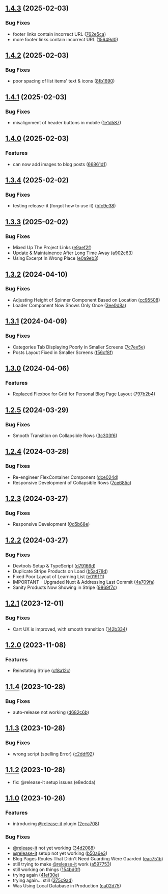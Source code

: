 

## [1.4.3](https://github.com/GillyRabutTsurwa/gilbertrabuttsurwa__site/compare/v1.4.2...v1.4.3) (2025-02-03)


### Bug Fixes

* footer links contain incorrect URL ([762e5ca](https://github.com/GillyRabutTsurwa/gilbertrabuttsurwa__site/commit/762e5cada60e6c5a93803418edd2b2d78f76d9fd))
* more footer links contain incorrect URL ([15649d0](https://github.com/GillyRabutTsurwa/gilbertrabuttsurwa__site/commit/15649d0b612955233c0f0995a9135ebc612f5a68))

## [1.4.2](https://github.com/GillyRabutTsurwa/gilbertrabuttsurwa__site/compare/v1.4.1...v1.4.2) (2025-02-03)


### Bug Fixes

* poor spacing of list items' text & icons ([8fb1690](https://github.com/GillyRabutTsurwa/gilbertrabuttsurwa__site/commit/8fb1690532d4f41118b52a84609ef9d41844f306))

## [1.4.1](https://github.com/GillyRabutTsurwa/gilbertrabuttsurwa__site/compare/v1.4.0...v1.4.1) (2025-02-03)


### Bug Fixes

* misalignment of header buttons in mobile ([1e1d587](https://github.com/GillyRabutTsurwa/gilbertrabuttsurwa__site/commit/1e1d5878f2cddf62045b9b92fb26bf6573d043b1))

## [1.4.0](https://github.com/GillyRabutTsurwa/gilbertrabuttsurwa__site/compare/v1.3.4...v1.4.0) (2025-02-03)


### Features

* can now add images to blog posts ([66861d1](https://github.com/GillyRabutTsurwa/gilbertrabuttsurwa__site/commit/66861d1a068db852d7b5e71447738f935ea017d5))

## [1.3.4](https://github.com/GillyRabutTsurwa/gilbertrabuttsurwa__site/compare/v1.3.3...v1.3.4) (2025-02-02)


### Bug Fixes

* testing release-it (forgot how to use it) ([bfc9e38](https://github.com/GillyRabutTsurwa/gilbertrabuttsurwa__site/commit/bfc9e386f369d85d7c7903a2289f8ec74d81ea98))

## [1.3.3](https://github.com/GillyRabutTsurwa/gilbertrabuttsurwa__site/compare/v1.3.2...v1.3.3) (2025-02-02)


### Bug Fixes

* Mixed Up The Project Links ([e9aef2f](https://github.com/GillyRabutTsurwa/gilbertrabuttsurwa__site/commit/e9aef2f1442dc848b97bc788af5e2ef82e7904cc))
* Update & Maintainence After Long Time Away ([a902c63](https://github.com/GillyRabutTsurwa/gilbertrabuttsurwa__site/commit/a902c63e475d0ca061a9480bdf983b52256cda46))
* Using Excerpt In Wrong Place ([e0a9eb3](https://github.com/GillyRabutTsurwa/gilbertrabuttsurwa__site/commit/e0a9eb396fe3b9366481f1406b370abcffd98a75))

## [1.3.2](https://github.com/GillyRabutTsurwa/gilbertrabuttsurwa__site/compare/v1.3.1...v1.3.2) (2024-04-10)


### Bug Fixes

* Adjusting Height of Spinner Component Based on Location ([cc95508](https://github.com/GillyRabutTsurwa/gilbertrabuttsurwa__site/commit/cc955082ff77cd8a798d0cc7c3d141d57d3e80b9))
* Loader Component Now Shows Only Once ([3ee0d8a](https://github.com/GillyRabutTsurwa/gilbertrabuttsurwa__site/commit/3ee0d8aa53b99474d127e024ff4c8e1ac02d5ddb))

## [1.3.1](https://github.com/GillyRabutTsurwa/gilbertrabuttsurwa__site/compare/v1.3.0...v1.3.1) (2024-04-09)


### Bug Fixes

* Categories Tab Displaying Poorly in Smaller Screens ([7c7ee5e](https://github.com/GillyRabutTsurwa/gilbertrabuttsurwa__site/commit/7c7ee5e351da3472cc65b7d5f2ede67da2cc4623))
* Posts Layout Fixed in Smaller Screens ([f56cf8f](https://github.com/GillyRabutTsurwa/gilbertrabuttsurwa__site/commit/f56cf8fa83ce6086327e81964cc167c5a527781d))

## [1.3.0](https://github.com/GillyRabutTsurwa/gilbertrabuttsurwa__site/compare/v1.2.5...v1.3.0) (2024-04-06)


### Features

* Replaced Flexbox for Grid for Personal Blog Page Layout ([797b2b4](https://github.com/GillyRabutTsurwa/gilbertrabuttsurwa__site/commit/797b2b49e060d8520f053978bc385d6d56a3ebd3))

## [1.2.5](https://github.com/GillyRabutTsurwa/gilbertrabuttsurwa__site/compare/v1.2.4...v1.2.5) (2024-03-29)


### Bug Fixes

* Smooth Transition on Collapsible Rows ([3c303f6](https://github.com/GillyRabutTsurwa/gilbertrabuttsurwa__site/commit/3c303f6cd68c445db0a02622698aa3cd13c1bbdc))

## [1.2.4](https://github.com/GillyRabutTsurwa/gilbertrabuttsurwa__site/compare/v1.2.3...v1.2.4) (2024-03-28)


### Bug Fixes

* Re-engineer FlexContainer Component ([dce024d](https://github.com/GillyRabutTsurwa/gilbertrabuttsurwa__site/commit/dce024d7b80a0638967d86b50b3ca14aa10c10b7))
* Responsive Development of Collapsible Rows ([7ce685c](https://github.com/GillyRabutTsurwa/gilbertrabuttsurwa__site/commit/7ce685c804cdf2a8a64a61605701f46cf10565c6))

## [1.2.3](https://github.com/GillyRabutTsurwa/gilbertrabuttsurwa__site/compare/v1.2.2...v1.2.3) (2024-03-27)


### Bug Fixes

* Responsive Development ([0d5b68e](https://github.com/GillyRabutTsurwa/gilbertrabuttsurwa__site/commit/0d5b68e95165f3f016eed01068e6b093caa3c941))

## [1.2.2](https://github.com/GillyRabutTsurwa/gilbertrabuttsurwa__site/compare/v1.2.1...v1.2.2) (2024-03-27)


### Bug Fixes

* Devtools Setup & TypeScript ([d79166d](https://github.com/GillyRabutTsurwa/gilbertrabuttsurwa__site/commit/d79166d9c04d3aaa41897c62b9a44fcf8497030e))
* Duplicate Stripe Products on Load ([b5ad78d](https://github.com/GillyRabutTsurwa/gilbertrabuttsurwa__site/commit/b5ad78d0df48ad669235e71cf88f9e726bb88bea))
* Fixed Poor Layout of Learning List ([e0191f1](https://github.com/GillyRabutTsurwa/gilbertrabuttsurwa__site/commit/e0191f1cb5167eb8b5647d6304e9ee687f3014e9))
* IMPORTANT - Upgraded Nuxt & Addressing Last Commit ([4a709fa](https://github.com/GillyRabutTsurwa/gilbertrabuttsurwa__site/commit/4a709fad483d4ff18dd64c6da622704805d3455c))
* Sanity Products Now Showing in Stripe ([9869f7c](https://github.com/GillyRabutTsurwa/gilbertrabuttsurwa__site/commit/9869f7c4d48179b1da323dfd279d10187ef4b462))

## [1.2.1](https://github.com/GillyRabutTsurwa/gilbertrabuttsurwa__site/compare/v1.2.0...v1.2.1) (2023-12-01)


### Bug Fixes

* Cart UX is improved, with smooth transition ([142b334](https://github.com/GillyRabutTsurwa/gilbertrabuttsurwa__site/commit/142b334833ff7b3bbd6d30c939397687ec698c6f))

## [1.2.0](https://github.com/GillyRabutTsurwa/gilbertrabuttsurwa__site/compare/v1.1.4...v1.2.0) (2023-11-08)


### Features

* Reinstating Stripe ([cf8a12c](https://github.com/GillyRabutTsurwa/gilbertrabuttsurwa__site/commit/cf8a12c93a0ca5ba69f2d9d66a5f4f7744e1ab94))

## [1.1.4](https://github.com/GillyRabutTsurwa/gilbertrabuttsurwa__site/compare/v1.1.3...v1.1.4) (2023-10-28)


### Bug Fixes

* auto-release not working ([d682c6b](https://github.com/GillyRabutTsurwa/gilbertrabuttsurwa__site/commit/d682c6bd8edc459811e35520f6ed7012ba073563))

## [1.1.3](https://github.com/GillyRabutTsurwa/gilbertrabuttsurwa__site/compare/v1.1.2...v1.1.3) (2023-10-28)


### Bug Fixes

* wrong script (spelling Error) ([c2ddf92](https://github.com/GillyRabutTsurwa/gilbertrabuttsurwa__site/commit/c2ddf92cd31debedc7c8703cfd69dadf89c98f02))

## [1.1.2](https://github.com/GillyRabutTsurwa/gilbertrabuttsurwa__site/compare/v1.1.1...v1.1.2) (2023-10-28)

* fix: @release-it setup issues (e8edcda)

## [1.1.0](https://github.com/GillyRabutTsurwa/gilbertrabuttsurwa__site/compare/v.sveltekit...v1.1.0) (2023-10-28)


### Features

* introducing [@release-it](https://github.com/release-it) plugin ([2eca708](https://github.com/GillyRabutTsurwa/gilbertrabuttsurwa__site/commit/2eca70872f530ad9b0b10883946efc5cc05d569b))


### Bug Fixes

* [@release-it](https://github.com/release-it) not yet working ([34d2088](https://github.com/GillyRabutTsurwa/gilbertrabuttsurwa__site/commit/34d2088c433cc6eb01fe675cef043b51b43d4c48))
* [@release-it](https://github.com/release-it) setup not yet working ([b50a6e3](https://github.com/GillyRabutTsurwa/gilbertrabuttsurwa__site/commit/b50a6e371e6cf279bfea759c47a7edeb94b5b53d))
* Blog Pages Routes That Didn't Need Guarding Were Guarded ([eac751b](https://github.com/GillyRabutTsurwa/gilbertrabuttsurwa__site/commit/eac751b77e810211a81f9a8376a3d62d2f724a55))
* still trying to make [@release-it](https://github.com/release-it) work ([a597753](https://github.com/GillyRabutTsurwa/gilbertrabuttsurwa__site/commit/a597753a541f21629903984777bec5d0ccd1639a))
* still working on things ([154bd0f](https://github.com/GillyRabutTsurwa/gilbertrabuttsurwa__site/commit/154bd0f67382f819fdafbc1d4d423148ef2f11f3))
* trying again ([41ef30e](https://github.com/GillyRabutTsurwa/gilbertrabuttsurwa__site/commit/41ef30ea8283ea7fda3210c41718d180cfc01521))
* trying again... still ([375c9ad](https://github.com/GillyRabutTsurwa/gilbertrabuttsurwa__site/commit/375c9adb174ab37e3bbde4b61702c7de5f78e3df))
* Was Using Local Database in Production ([ca02d75](https://github.com/GillyRabutTsurwa/gilbertrabuttsurwa__site/commit/ca02d75aaddf3329c3280af9e8be57a0ca36a32f))

